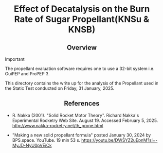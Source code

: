 <div align="center">
	<h1>Effect of Decatalysis on the Burn Rate of Sugar Propellant(KNSu & KNSB)</h1>
</div>

<div align="center">
	<h2>Overview</h2>
</div>

> [!IMPORTANT]
> The propellant evaluation software requires one to use a 32-bit system i.e. GuiPEP and ProPEP 3.

This directory contains the write up for the analysis of the Propellant used in the Static Test conducted on Friday, 31 January, 2025.

<div align="center">
	<h2>References</h2>
</div>

- R. Nakka (2001). "Solid Rocket Motor Theory". Richard Nakka's Experimental Rocketry Web Site. August 19. Accessed February 5, 2025. http://www.nakka-rocketry.net/th_prope.html

- "Making a new solid propellant formula" posted January 30, 2024 by BPS.space. YouTube. 19 min 53 s. https://youtu.be/DWSYZ2uEpnM?si=-MyJD-NyU0pVEiCk
